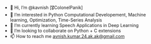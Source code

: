 - 👋 Hi, I’m @kavnish [🎖️ColonelPanik]
- 👀 I’m interested in Python Computational Developement, Machine learning, Optimization, Time-Series Analysis
- 🌱 I’m currently learning Speech Applications in Deep Learning
- 💞️ I’m looking to collaborate on Python + C extensions
- 📫 How to reach me avnish.kumar.24.ak.ak@gmail.com

<!---
kavnish/kavnish is a ✨ special ✨ repository because its `README.md` (this file) appears on your GitHub profile.
You can click the Preview link to take a look at your changes.
--->
